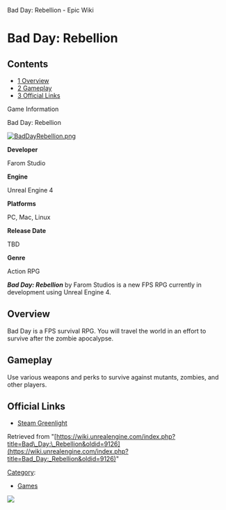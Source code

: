 Bad Day: Rebellion - Epic Wiki                    

Bad Day: Rebellion
==================

Contents
--------

*   [1 Overview](#Overview)
*   [2 Gameplay](#Gameplay)
*   [3 Official Links](#Official_Links)

Game Information

Bad Day: Rebellion

[![BadDayRebellion.png](https://d3ar1piqh1oeli.cloudfront.net/3/38/BadDayRebellion.png/240px-BadDayRebellion.png)](/File:BadDayRebellion.png)

**Developer**

Farom Studio

**Engine**

Unreal Engine 4

**Platforms**

PC, Mac, Linux

**Release Date**

TBD

**Genre**

Action RPG

_**Bad Day: Rebellion**_ by Farom Studios is a new FPS RPG currently in development using Unreal Engine 4.

Overview
--------

Bad Day is a FPS survival RPG. You will travel the world in an effort to survive after the zombie apocalypse.

Gameplay
--------

Use various weapons and perks to survive against mutants, zombies, and other players.

  

Official Links
--------------

*   [Steam Greenlight](http://steamcommunity.com/sharedfiles/filedetails/?id=166628351)

Retrieved from "[https://wiki.unrealengine.com/index.php?title=Bad\_Day:\_Rebellion&oldid=9126](https://wiki.unrealengine.com/index.php?title=Bad_Day:_Rebellion&oldid=9126)"

[Category](/Special:Categories "Special:Categories"):

*   [Games](/Category:Games "Category:Games")

  ![](https://tracking.unrealengine.com/track.png)
